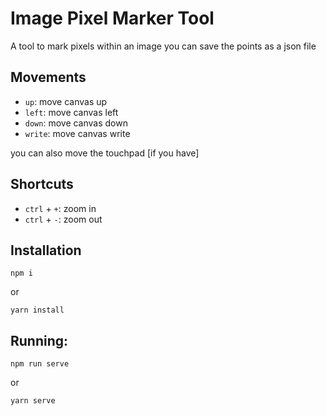 # Image Pixel Marker Tool
A tool to mark pixels within an image
you can save the points as a json file


## Movements
- `up`: move canvas up
- `left`: move canvas left
- `down`: move canvas down
- `write`: move canvas write

you can also move the touchpad [if you have]


## Shortcuts
- `ctrl` + `+`: zoom in
- `ctrl` + `-`: zoom out


## Installation
```
npm i
```
or
```
yarn install
```

## Running:
```
npm run serve
```
or
```
yarn serve
```
